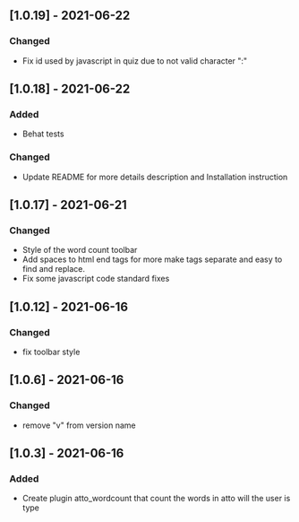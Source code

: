 ## [1.0.19] - 2021-06-22
### Changed
- Fix id used by javascript in quiz due to not valid character ":"

## [1.0.18] - 2021-06-22
### Added
- Behat tests
### Changed
- Update README for more details description and Installation instruction

## [1.0.17] - 2021-06-21
### Changed
- Style of the word count toolbar
- Add spaces to html end tags for more make tags separate and easy to find and replace.
- Fix some javascript code standard fixes

## [1.0.12] - 2021-06-16
### Changed
- fix toolbar style

## [1.0.6] - 2021-06-16
### Changed
- remove "v" from version name

## [1.0.3] - 2021-06-16
### Added
- Create plugin atto_wordcount that count the words in atto will the user is type
